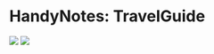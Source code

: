 # HandyNotes: TravelGuide
[![](https://i.imgur.com/A10ep4b.png)](https://www.curseforge.com/wow/addons/handynotes-travelguide-classic)
[![](https://i.imgur.com/jfu2vaE.png)](https://www.curseforge.com/wow/addons/handynotes-travelguide)
